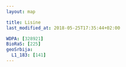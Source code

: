 ```yaml
---
layout: map

title: Lisine
last_modified_at: 2018-05-25T17:35:44+02:00

WDPA: [328921]
BioRaS: [225]
geoSrbija:
  L1_183: [141]
---
```

